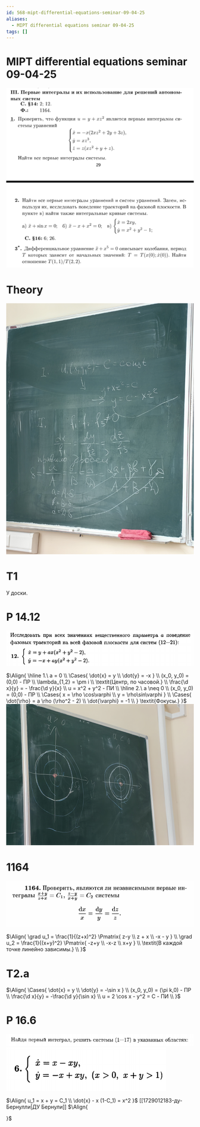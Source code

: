 ```yaml
---
id: 568-mipt-differential-equations-seminar-09-04-25
aliases:
  - MIPT differential equations seminar 09-04-25
tags: []
---
```


# MIPT differential equations seminar 09-04-25

![задачи.png](assets/imgs/09-04-25_15-56-53_914_09-04-25_15-56-53_062.png)

# Theory

![.jpg](assets/imgs/09-04-25_16-07-02_355_IMG_20250409_160504.jpg)

# T1

У доски.

# Р 14.12

![14-12.png](assets/imgs/09-04-25_15-59-19_990_09-04-25_15-59-19_141.png)

$\Align{
\hline
1.\ a = 0 \\
\Cases{
\dot{x} = y \\
\dot{y} = -x
} \\
(x_0, y_0) = (0,0) - ПР \\
\lambda_{1,2} = \pm i \\
\textit{Центр, по часовой.} \\
\frac{\d x}{y} = - \frac{\d y}{x} \\
u = x^2 + y^2 - ПИ \\
\hline
2.\ a \neq 0 \\
(x_0, y_0) = (0,0) - ПР \\
\Cases{
x = \rho \cos\varphi \\
y = \rho\sin\varphi
} \\
\Cases{
\dot{\rho} = a \rho (\rho^2 - 2) \\
\dot{\varphi} = -1 \\
}
\textit{Фокусы.}
}$
![.jpg](assets/imgs/09-04-25_16-18-59_715_IMG_20250409_161835.jpg)

# 1164

![1164.png](assets/imgs/09-04-25_16-21-30_449_09-04-25_16-21-30_649.png)

$\Align{
\grad u_1 = \frac{1}{(z+x)^2} \Pmatrix{
z-y \\
z + x \\
-x - y
} \\
\grad u_2 = \frac{1}{(x+y)^2} \Pmatrix{
-z+y \\
-x-z \\
x+y
} \\
\textit{В каждой точке линейно зависимы.} \\
}$

# T2.a

$\Align{
\Cases{
\dot{x} = y \\
\dot{y} = -\sin x
} \\
(x_0, y_0) = (\pi k,0) - ПР \\
\frac{\d x}{y} = -\frac{\d y}{\sin x} \\
u = 2 \cos x - y^2 = C - ПИ \\
}$

# Р 16.6
![.png](assets/imgs/09-04-25_16-40-06_831_09-04-25_16-40-06_548.png)
![.png](assets/imgs/09-04-25_16-40-35_455_09-04-25_16-40-35_584.png)

$\Align{
u_1 = x + y = C_1 \\
\dot{x} - x (1-C_1) = x^2
}$
[[1729012183-ду-Бернулли|ДУ Бернули]]
$\Align{

}$
